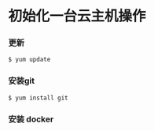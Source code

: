 # 初始化一台云主机操作

### 更新

```shell
$ yum update
```

### 安装git

```shell
$ yum install git
```

### 安装 docker